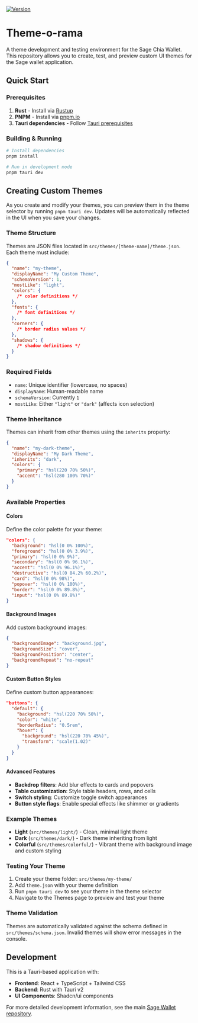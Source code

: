<a href="https://www.npmjs.com/package/theme-o-rama"><img src="https://img.shields.io/npm/v/theme-o-rama.svg?sanitize=true" alt="Version"></a>
  
# Theme-o-rama

A theme development and testing environment for the Sage Chia Wallet. This repository allows you to create, test, and preview custom UI themes for the Sage wallet application.

## Quick Start

### Prerequisites

1. **Rust** - Install via [Rustup](https://rustup.rs)
2. **PNPM** - Install via [pnpm.io](https://pnpm.io/installation)
3. **Tauri dependencies** - Follow [Tauri prerequisites](https://v2.tauri.app/start/prerequisites/)

### Building & Running

```bash
# Install dependencies
pnpm install

# Run in development mode
pnpm tauri dev
```

## Creating Custom Themes

As you create and modify your themes, you can preview them in the theme selector by running `pnpm tauri dev`. Updates will be automatically reflected in the UI when you save your changes.

### Theme Structure

Themes are JSON files located in `src/themes/[theme-name]/theme.json`. Each theme must include:

```json
{
  "name": "my-theme",
  "displayName": "My Custom Theme",
  "schemaVersion": 1,
  "mostLike": "light",
  "colors": {
    /* color definitions */
  },
  "fonts": {
    /* font definitions */
  },
  "corners": {
    /* border radius values */
  },
  "shadows": {
    /* shadow definitions */
  }
}
```

### Required Fields

- `name`: Unique identifier (lowercase, no spaces)
- `displayName`: Human-readable name
- `schemaVersion`: Currently `1`
- `mostLike`: Either `"light"` or `"dark"` (affects icon selection)

### Theme Inheritance

Themes can inherit from other themes using the `inherits` property:

```json
{
  "name": "my-dark-theme",
  "displayName": "My Dark Theme",
  "inherits": "dark",
  "colors": {
    "primary": "hsl(220 70% 50%)",
    "accent": "hsl(280 100% 70%)"
  }
}
```

### Available Properties

#### Colors

Define the color palette for your theme:

```json
"colors": {
  "background": "hsl(0 0% 100%)",
  "foreground": "hsl(0 0% 3.9%)",
  "primary": "hsl(0 0% 9%)",
  "secondary": "hsl(0 0% 96.1%)",
  "accent": "hsl(0 0% 96.1%)",
  "destructive": "hsl(0 84.2% 60.2%)",
  "card": "hsl(0 0% 98%)",
  "popover": "hsl(0 0% 100%)",
  "border": "hsl(0 0% 89.8%)",
  "input": "hsl(0 0% 89.8%)"
}
```

#### Background Images

Add custom background images:

```json
{
  "backgroundImage": "background.jpg",
  "backgroundSize": "cover",
  "backgroundPosition": "center",
  "backgroundRepeat": "no-repeat"
}
```

#### Custom Button Styles

Define custom button appearances:

```json
"buttons": {
  "default": {
    "background": "hsl(220 70% 50%)",
    "color": "white",
    "borderRadius": "0.5rem",
    "hover": {
      "background": "hsl(220 70% 45%)",
      "transform": "scale(1.02)"
    }
  }
}
```

#### Advanced Features

- **Backdrop filters**: Add blur effects to cards and popovers
- **Table customization**: Style table headers, rows, and cells
- **Switch styling**: Customize toggle switch appearances
- **Button style flags**: Enable special effects like shimmer or gradients

### Example Themes

- **Light** (`src/themes/light/`) - Clean, minimal light theme
- **Dark** (`src/themes/dark/`) - Dark theme inheriting from light
- **Colorful** (`src/themes/colorful/`) - Vibrant theme with background image and custom styling

### Testing Your Theme

1. Create your theme folder: `src/themes/my-theme/`
2. Add `theme.json` with your theme definition
3. Run `pnpm tauri dev` to see your theme in the theme selector
4. Navigate to the Themes page to preview and test your theme

### Theme Validation

Themes are automatically validated against the schema defined in `src/themes/schema.json`. Invalid themes will show error messages in the console.

## Development

This is a Tauri-based application with:

- **Frontend**: React + TypeScript + Tailwind CSS
- **Backend**: Rust with Tauri v2
- **UI Components**: Shadcn/ui components

For more detailed development information, see the main [Sage Wallet repository](https://github.com/Chia-Network/sage-wallet).
